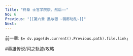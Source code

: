 ```yaml
---
Title: "终章 士官学院祭、然后——"
No: 6
Previous: "[[第六章 黑与银 ~钢都动乱~]]"
Next: 
---
```


前一章: `$= dv.page(dv.current().Previous.path).file.link;`



#英雄传说/闪之轨迹/攻略 